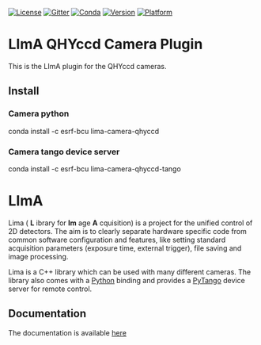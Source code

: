 [![License](https://img.shields.io/github/license/esrf-bliss/lima.svg?style=flat)](https://opensource.org/licenses/GPL-3.0)
[![Gitter](https://img.shields.io/gitter/room/esrf-bliss/lima.svg?style=flat)](https://gitter.im/esrf-bliss/LImA)
[![Conda](https://img.shields.io/conda/dn/esrf-bcu/lima-camera-qhyccd.svg?style=flat)](https://anaconda.org/esrf-bcu)
[![Version](https://img.shields.io/conda/vn/esrf-bcu/lima-camera-qhyccd.svg?style=flat)](https://anaconda.org/esrf-bcu)
[![Platform](https://img.shields.io/conda/pn/esrf-bcu/lima-camera-qhyccd.svg?style=flat)](https://anaconda.org/esrf-bcu)

# LImA QHYccd Camera Plugin

This is the LImA plugin for the QHYccd cameras.

## Install

### Camera python

conda install -c esrf-bcu lima-camera-qhyccd

### Camera tango device server

conda install -c esrf-bcu lima-camera-qhyccd-tango

# LImA

Lima ( **L** ibrary for **Im** age **A** cquisition) is a project for the unified control of 2D detectors. The aim is to clearly separate hardware specific code from common software configuration and features, like setting standard acquisition parameters (exposure time, external trigger), file saving and image processing.

Lima is a C++ library which can be used with many different cameras. The library also comes with a [Python](http://python.org) binding and provides a [PyTango](http://pytango.readthedocs.io/en/stable/) device server for remote control.

## Documentation

The documentation is available [here](https://lima1.readthedocs.io/)

